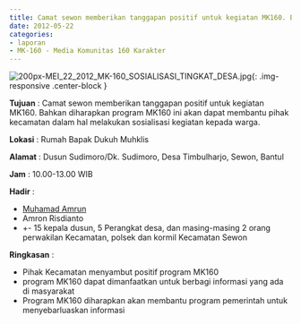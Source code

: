 ```yaml
---
title: Camat sewon memberikan tanggapan positif untuk kegiatan MK160. Bahkan diharapkan program MK160 ini akan dapat membantu pihak kecamatan dalam hal melakukan sosialisasi kegiatan kepada warga.
date: 2012-05-22
categories:
- laporan
- MK-160 - Media Komunitas 160 Karakter
---
```


![200px-MEI_22_2012_MK-160_SOSIALISASI_TINGKAT_DESA.jpg](/uploads/200px-MEI_22_2012_MK-160_SOSIALISASI_TINGKAT_DESA.jpg){: .img-responsive .center-block }

**Tujuan** : Camat sewon memberikan tanggapan positif untuk kegiatan MK160. Bahkan diharapkan program MK160 ini akan dapat membantu pihak kecamatan dalam hal melakukan sosialisasi kegiatan kepada warga.

**Lokasi** : Rumah Bapak Dukuh Muhklis 

**Alamat** : Dusun Sudimoro/Dk. Sudimoro, Desa Timbulharjo, Sewon, Bantul 

**Jam** : 10.00-13.00 WIB 

**Hadir** : 
* [Muhamad Amrun](http://wiki.ciptamedia.org/wiki/Muhamad_Amrun)
* Amron Risdianto
* +- 15 kepala dusun, 5 Perangkat desa, dan masing-masing 2 orang perwakilan Kecamatan, polsek dan kormil Kecamatan Sewon

**Ringkasan** : 
* Pihak Kecamatan menyambut positif program MK160
* program MK160 dapat dimanfaatkan untuk berbagi informasi yang ada di masyarakat
* Program MK160 diharapkan akan membantu program pemerintah untuk menyebarluaskan informasi
